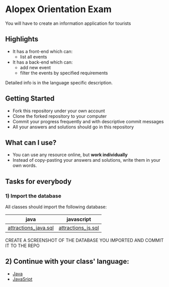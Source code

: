 # Alopex Orientation Exam

You will have to create an information application for tourists

## Highlights

 -  It has a front-end which can:
     -  list all events
 -  It has a back-end which can:
     -  add new event
     -  filter the events by specified requirements 

Detailed info is in the language specific description.

## Getting Started

 -  Fork this repository under your own account
 -  Clone the forked repository to your computer 
 -  Commit your progress frequently and with descriptive commit messages
 -  All your answers and solutions should go in this repository

## What can I use?

 -  You can use any resource online, but **work individually**
 -  Instead of copy-pasting your answers and solutions, write them in your own words.

## Tasks for everybody

### 1) Import the database

All classes should import the following database:

| java | javascript |
|-----|-----|
|[attractions_java.sql](assets/attractions.sql)|[attractions_js.sql](assets/attractions.sql)|

CREATE A SCREENSHOT OF THE DATABASE YOU IMPORTED AND COMMIT IT TO THE REPO

## 2) Continue with your class' language:

 -  [Java](java.md)
 -  [JavaSript](js.md)

